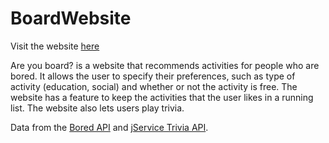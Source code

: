 # BoardWebsite

Visit the website [here](https://hc-hc.github.io/BoardWebsite/)

Are you board? is a website that recommends activities for people who are bored. It allows the user to specify their preferences, such as type of activity (education, social) and whether or not
the activity is free. The website has a feature to keep the activities that the user likes in a running list. The website also lets users play trivia. 

Data from the [Bored API](https://www.boredapi.com) and [jService Trivia API](https://jservice.io).
